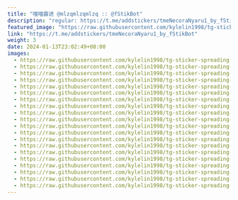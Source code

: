 ```yaml
---
title: "喵喵露进 @mlzqmlzqmlzq :: @fStikBot"
description: "regular: https://t.me/addstickers/tmeNecoraNyaru1_by_fStikBot"
featured_image: "https://raw.githubusercontent.com/kylelin1998/tg-sticker-spreading-worldwide-images/main/img/434fa94a-3d64-466b-a493-6ccb129910e1.jpg"
link: "https://t.me/addstickers/tmeNecoraNyaru1_by_fStikBot"
weight: 3
date: 2024-01-13T23:02:49+08:00
images:
  - https://raw.githubusercontent.com/kylelin1998/tg-sticker-spreading-worldwide-images/main/img/434fa94a-3d64-466b-a493-6ccb129910e1.jpg
  - https://raw.githubusercontent.com/kylelin1998/tg-sticker-spreading-worldwide-images/main/img/e6d85f95-4260-4383-a3f4-819528631542.jpg
  - https://raw.githubusercontent.com/kylelin1998/tg-sticker-spreading-worldwide-images/main/img/7d33b1f3-02f8-406b-aaf7-2491e89f3109.jpg
  - https://raw.githubusercontent.com/kylelin1998/tg-sticker-spreading-worldwide-images/main/img/e8d1f7e4-db68-4acb-875f-5c19899431b5.jpg
  - https://raw.githubusercontent.com/kylelin1998/tg-sticker-spreading-worldwide-images/main/img/abbf10c1-ec1a-4dcb-9034-c5b49cfe7f99.jpg
  - https://raw.githubusercontent.com/kylelin1998/tg-sticker-spreading-worldwide-images/main/img/64d072b1-9659-4efb-ac9b-98b97d4993ec.jpg
  - https://raw.githubusercontent.com/kylelin1998/tg-sticker-spreading-worldwide-images/main/img/5bec2eea-205b-4934-b9ca-054e1aa6b1db.jpg
  - https://raw.githubusercontent.com/kylelin1998/tg-sticker-spreading-worldwide-images/main/img/86b71b81-5679-4998-bbb8-b6305f4c60d2.jpg
  - https://raw.githubusercontent.com/kylelin1998/tg-sticker-spreading-worldwide-images/main/img/bf7084e6-d67b-422f-9711-c49835d9b53b.jpg
  - https://raw.githubusercontent.com/kylelin1998/tg-sticker-spreading-worldwide-images/main/img/489ccae6-47d4-4259-9ac3-39ca1690b6de.jpg
  - https://raw.githubusercontent.com/kylelin1998/tg-sticker-spreading-worldwide-images/main/img/54980b0f-5365-4331-81e3-530c67780388.jpg
  - https://raw.githubusercontent.com/kylelin1998/tg-sticker-spreading-worldwide-images/main/img/de51a334-6daf-4046-b56a-a4f718068d44.jpg
  - https://raw.githubusercontent.com/kylelin1998/tg-sticker-spreading-worldwide-images/main/img/7c731f76-439e-4809-a951-15c9f6ee7d82.jpg
  - https://raw.githubusercontent.com/kylelin1998/tg-sticker-spreading-worldwide-images/main/img/44ed85e0-f558-4181-86d4-a68565d08235.jpg
  - https://raw.githubusercontent.com/kylelin1998/tg-sticker-spreading-worldwide-images/main/img/fbed1f22-a403-45bf-bffa-0a3b9583a666.jpg
  - https://raw.githubusercontent.com/kylelin1998/tg-sticker-spreading-worldwide-images/main/img/bbd7980c-a25d-4866-aa21-b1b8daa338f8.jpg
  - https://raw.githubusercontent.com/kylelin1998/tg-sticker-spreading-worldwide-images/main/img/32cb7863-61f4-4542-b0ed-9123640335ed.jpg
  - https://raw.githubusercontent.com/kylelin1998/tg-sticker-spreading-worldwide-images/main/img/cdfd4d47-8d22-4328-94c1-0807fc50113a.jpg
  - https://raw.githubusercontent.com/kylelin1998/tg-sticker-spreading-worldwide-images/main/img/2e50146d-eecb-4c3f-bd14-d1dc486f5231.jpg
  - https://raw.githubusercontent.com/kylelin1998/tg-sticker-spreading-worldwide-images/main/img/24824880-f2b4-43c8-94cd-ad565322b7d2.jpg
---
```

